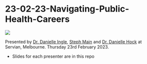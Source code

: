 # 23-02-23-Navigating-Public-Health-Careers

![](https://secure.meetupstatic.com/photos/event/e/7/5/b/600_510839227.webp?w=750)

Presented by [Dr. Danielle Ingle](https://twitter.com/drdanielleingle?lang=en), [Steph Main](https://twitter.com/stephanieemain?lang=en) and [Dr. Danielle Hock](https://twitter.com/daniellahock?lang=en) at Servian, Melbourne. Thursday 23rd February 2023.

- Slides for each presenter are in this repo

